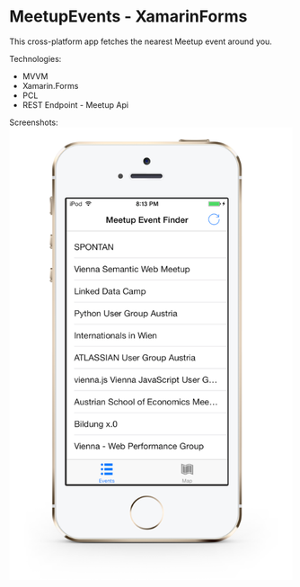 MeetupEvents - XamarinForms
==============
This cross-platform app fetches the nearest Meetup event around you.

Technologies:
* MVVM
* Xamarin.Forms
* PCL
* REST Endpoint - Meetup Api


Screenshots:
![iOS](/screenshots/ios.png)

